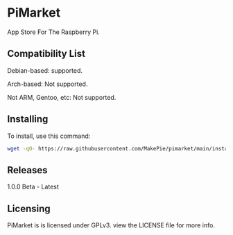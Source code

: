 # PiMarket
App Store For The Raspberry Pi.
## Compatibility List
Debian-based: supported.

Arch-based: Not supported.

Not ARM, Gentoo, etc: Not supported.

## Installing
To install, use this command:

```bash
wget -qO- https://raw.githubusercontent.com/MakePie/pimarket/main/install | bash
```

## Releases
1.0.0 Beta - Latest

## Licensing
PiMarket is is licensed under GPLv3. view the LICENSE file for more info.
